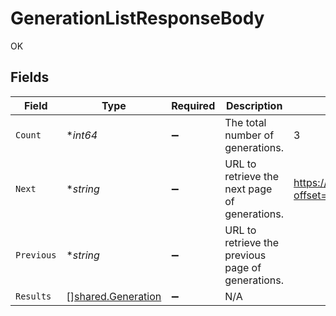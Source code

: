 # GenerationListResponseBody

OK


## Fields

| Field                                                           | Type                                                            | Required                                                        | Description                                                     | Example                                                         |
| --------------------------------------------------------------- | --------------------------------------------------------------- | --------------------------------------------------------------- | --------------------------------------------------------------- | --------------------------------------------------------------- |
| `Count`                                                         | **int64*                                                        | :heavy_minus_sign:                                              | The total number of generations.                                | 3                                                               |
| `Next`                                                          | **string*                                                       | :heavy_minus_sign:                                              | URL to retrieve the next page of generations.                   | https://pokeapi.co/api/v2/generation/?offset=20&limit=20        |
| `Previous`                                                      | **string*                                                       | :heavy_minus_sign:                                              | URL to retrieve the previous page of generations.               |                                                                 |
| `Results`                                                       | [][shared.Generation](../../../pkg/models/shared/generation.md) | :heavy_minus_sign:                                              | N/A                                                             |                                                                 |